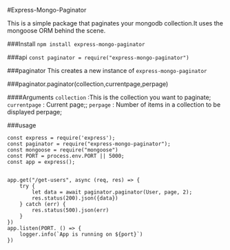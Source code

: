 #Express-Mongo-Paginator

This is a simple package that paginates your mongodb collection.It uses the mongoose ORM behind the scene.

###Install
`npm install express-mongo-paginator`

###api
`const paginator = require("express-mongo-paginator")`

###paginator
This creates a new instance of `express-mongo-paginator`

###paginator.paginator(collection,currentpage,perpage)

####Arguments
`collection` :This is the collection you want to paginate;
`currentpage` : Current page;;
`perpage` : Number of items in a collection to be displayed perpage;

###usage

```
const express = require('express');
const paginator = require("express-mongo-paginator");
const mongoose = require("mongoose")
const PORT = process.env.PORT || 5000;
const app = express();


app.get("/get-users", async (req, res) => {
    try {
        let data = await paginator.paginator(User, page, 2);
        res.status(200).json({data})
    } catch (err) {
        res.status(500).json(err)
    }
})
app.listen(PORT. () => {
    logger.info(`App is running on ${port}`)
})
```
